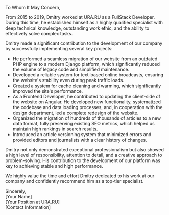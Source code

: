 To Whom It May Concern,

From 2015 to 2019, Dmitry worked at URA.RU as a FullStack Developer. During this time, he established himself as a highly qualified specialist with deep technical knowledge, outstanding work ethic, and the ability to effectively solve complex tasks.

Dmitry made a significant contribution to the development of our company by successfully implementing several key projects:

- He performed a seamless migration of our website from an outdated PHP engine to a modern Django platform, which significantly reduced the volume of legacy code and simplified maintenance.
- Developed a reliable system for text-based online broadcasts, ensuring the website's stability even during peak traffic loads.
- Created a system for cache cleaning and warming, which significantly improved the site's performance.
- As a Frontend Developer, he contributed to updating the client-side of the website on Angular. He developed new functionality, systematized the codebase and data loading processes, and, in cooperation with the design department, led a complete redesign of the website.
- Organized the migration of hundreds of thousands of articles to a new data format, fully preserving existing SEO metrics, which helped us maintain high rankings in search results.
- Introduced an article versioning system that minimized errors and provided editors and journalists with a clear history of changes.

Dmitry not only demonstrated exceptional professionalism but also showed a high level of responsibility, attention to detail, and a creative approach to problem-solving. His contribution to the development of our platform was key to achieving stable and high performance.

We highly value the time and effort Dmitry dedicated to his work at our company and confidently recommend him as a top-tier specialist.

Sincerely,  
[Your Name]  
[Your Position at URA.RU]  
[Contact Information]
